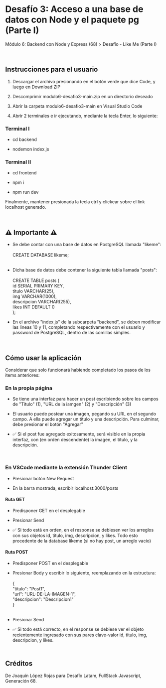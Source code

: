 <h1>Desafío 3: Acceso a una base de datos con Node y el paquete pg (Parte I)</h1>
<p>Módulo 6: Backend con Node y Express (68) > Desafío - Like Me (Parte I)<br></p><br>

<h2>Instrucciones para el usuario</h2>

<ol>
  <li><p>Descargar el archivo presionando en el botón verde que dice Code, y luego en Download ZIP</p></li>
  <li><p>Descomprimir modulo6-desafio3-main.zip en un directorio deseado</p></li>
  <li><p>Abrir la carpeta modulo6-desafio3-main en Visual Studio Code</p></li>
  <li><p>Abrir 2 terminales e ir ejecutando, mediante la tecla Enter, lo siguiente:</p></li>
</ol>

<h3>Terminal I</h3>
<ul>
  <li><p>cd backend</p></li>
  <li><p>nodemon index.js</p></li>
</ul>

<h3>Terminal II</h3>
<ul>
  <li><p>cd frontend</p></li>
  <li><p>npm i</p></li>
  <li><p>npm run dev</p></li>
</ul>
<p>Finalmente, mantener presionada la tecla ctrl y clickear sobre el link localhost generado.<br></p><br>

<h2>⚠️ Importante ⚠️</h2>
<ul>
  
  <li><p>Se debe contar con una base de datos en PostgreSQL llamada "likeme":<br><br> 
    CREATE DATABASE likeme;<br><br>
</p></li>
  
  <li><p>Dicha base de datos debe contener la siguiente tabla llamada "posts": <br> <br> 
    CREATE TABLE posts ( <br>
    id SERIAL PRIMARY KEY, <br>
    titulo VARCHAR(25), <br>
    img VARCHAR(1000), <br>
    descripcion VARCHAR(255), <br>
    likes INT DEFAULT 0 <br>
);	 
</p></li>

<li><p>En el archivo "index.js" de la subcarpeta "backend", se deben modificar las lineas 10 y 11, completando respectivamente con el usuario y password de PostgreSQL, dentro de las comillas simples.<br></p></li>  
</ul><br>

<h2>Cómo usar la aplicación</h2>
<p>Considerar que solo funcionará habiendo completado los pasos de los items anteriores:</p>

<h3>En la propia página</h3>
<ul>
  <li><p>Se tiene una interfaz para hacer un post escribiendo sobre los campos de "Título" (1), "URL de la iamgen" (2) y "Descripción" (3)</p></li>
  <li><p>El usuario puede postear una imagen, pegando su URL en el segundo campo. A ella puede agregar un título y una descripción. Para culminar, debe presionar el botón "Agregar"</p></li>
  <li><p>✅ Si el post fue agregado exitosamente, será visible en la propia interfaz, con (en orden descendente) la imagen, el título, y la descripción.<br></p></li>
</ul><br>

<h3>En VSCode mediante la extensión Thunder Client</h3>
<ul>
  <li><p>Presionar botón New Request</p></li>
  <li><p>En la barra mostrada, escribir localhost:3000/posts</p></li>
</ul>

<h4>Ruta GET</h4>
<ul>
  <li><p>Predisponer GET en el desplegable</p></li>
  <li><p>Presionar Send</p></li>
  <li><p>✅ Si todo está en orden, en el response se debiesen ver los arreglos con sus objetos id, titulo, img, descripcion, y likes. Todo esto procedente de la database likeme (si no hay post, un arreglo vacío)</p></li>
</ul>

<h4>Ruta POST</h4>
<ul>
  <li><p>Predisponer POST en el desplegable</p></li>
  <li><p>Presionar Body y escribir lo siguiente, reemplazando en la estructura:<br><br>
  {<br>
  "titulo": "Post1",<br>
  "url": "URL-DE-LA-IMAGEN-1",<br>
  "descripcion": "Descripcion1"<br>
}<br><br>
</p></li>
  <li><p>Presionar Send</p></li>
  <li><p>✅ Si todo está correcto, en el response se debiese ver el objeto recientemente ingresado con sus pares clave-valor id, titulo, img, descripcion, y likes.</p></li>
</ul>

<h2><br>Créditos</h2>
<p>De Joaquín López Rojas para Desafío Latam, FullStack Javascript, Generación 68.</p>

